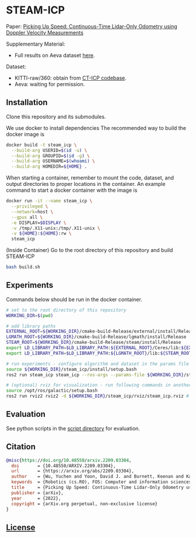 # STEAM-ICP

Paper: [Picking Up Speed: Continuous-Time Lidar-Only Odometry using Doppler Velocity Measurements](https://arxiv.org/abs/2209.03304)

Supplementary Material:

- Full results on Aeva dataset [here](./results/2023-icra-wu-full-9.pdf).

Dataset:

- KITTI-raw/360: obtain from [CT-ICP codebase](https://github.com/jedeschaud/ct_icp).
- Aeva: waiting for permission.

## Installation

Clone this repository and its submodules.

We use docker to install dependencies The recommended way to build the docker image is

```bash
docker build -t steam_icp \
  --build-arg USERID=$(id -u) \
  --build-arg GROUPID=$(id -g) \
  --build-arg USERNAME=$(whoami) \
  --build-arg HOMEDIR=${HOME} .
```

When starting a container, remember to mount the code, dataset, and output directories to proper locations in the container.
An example command to start a docker container with the image is

```bash
docker run -it --name steam_icp \
  --privileged \
  --network=host \
  --gpus all \
  -e DISPLAY=$DISPLAY \
  -v /tmp/.X11-unix:/tmp/.X11-unix \
  -v ${HOME}:${HOME}:rw \
  steam_icp
```

(Inside Container) Go to the root directory of this repository and build STEAM-ICP

```bash
bash build.sh
```

## Experiments

Commands below should be run in the docker container.

```bash
# set to the root directory of this repository
WORKING_DIR=$(pwd)

# add library paths
EXTERNAL_ROOT=${WORKING_DIR}/cmake-build-Release/external/install/Release
LGMATH_ROOT=${WORKING_DIR}/cmake-build-Release/lgmath/install/Release
STEAM_ROOT=${WORKING_DIR}/cmake-build-Release/steam/install/Release
export LD_LIBRARY_PATH=$LD_LIBRARY_PATH:${EXTERNAL_ROOT}/Ceres/lib:${EXTERNAL_ROOT}/glog/lib
export LD_LIBRARY_PATH=$LD_LIBRARY_PATH:${LGMATH_ROOT}/lib:${STEAM_ROOT}/lib

# run experiments - configure algorithm and dataset in the params file
source ${WORKING_DIR}/steam_icp/install/setup.bash
ros2 run steam_icp steam_icp --ros-args --params-file ${WORKING_DIR}/steam_icp/config/default_config.yaml

# (optional) rviz for visualization - run following commands in another terminal
source /opt/ros/galactic/setup.bash
ros2 run rviz2 rviz2 -d ${WORKING_DIR}/steam_icp/rviz/steam_icp.rviz # launch rviz
```

## Evaluation

See python scripts in the [script directory](./script) for evaluation.

## Citation

```bibtex
@misc{https://doi.org/10.48550/arxiv.2209.03304,
  doi       = {10.48550/ARXIV.2209.03304},
  url       = {https://arxiv.org/abs/2209.03304},
  author    = {Wu, Yuchen and Yoon, David J. and Burnett, Keenan and Kammel, Soeren and Chen, Yi and Vhavle, Heethesh and Barfoot, Timothy D.},
  keywords  = {Robotics (cs.RO), FOS: Computer and information sciences, FOS: Computer and information sciences},
  title     = {Picking Up Speed: Continuous-Time Lidar-Only Odometry using Doppler Velocity Measurements},
  publisher = {arXiv},
  year      = {2022},
  copyright = {arXiv.org perpetual, non-exclusive license}
}
```

## [License](./LICENSE)
